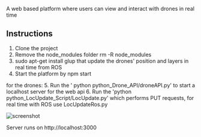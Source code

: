 A web based platform where users can view and interact with drones in real time

## Instructions

1. Clone the project
2. Remove the node_modules folder rm -R node_modules
3. sudo apt-get install glup
   that update the drones' position and layers in real time from ROS
4. Start the platform by npm start

for the drones: 5. Run the ' python python_Drone_API/droneAPI.py' to start a localhost server
for the web api 6. Run the 'python python_LocUpdate_Script/LocUpdate.py' which performs PUT requests, for real time with ROS use LocUpdateRos.py

![screenshot](demoScreen.png)

Server runs on http://localhost:3000
